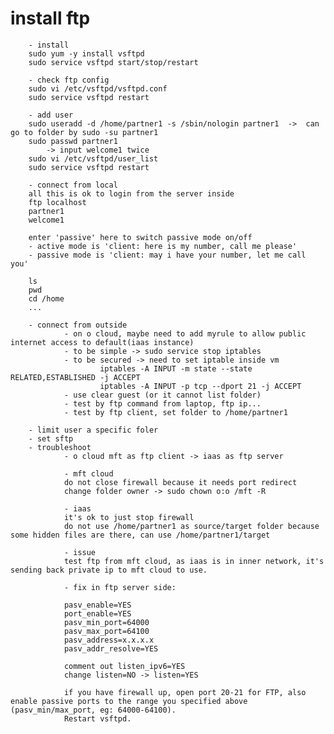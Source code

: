 # install ftp

        - install
        sudo yum -y install vsftpd
        sudo service vsftpd start/stop/restart

        - check ftp config
        sudo vi /etc/vsftpd/vsftpd.conf
        sudo service vsftpd restart

        - add user
        sudo useradd -d /home/partner1 -s /sbin/nologin partner1  ->  can go to folder by sudo -su partner1
        sudo passwd partner1
            -> input welcome1 twice
        sudo vi /etc/vsftpd/user_list
        sudo service vsftpd restart

        - connect from local
        all this is ok to login from the server inside
        ftp localhost
        partner1
        welcome1

        enter 'passive' here to switch passive mode on/off
        - active mode is 'client: here is my number, call me please'
        - passive mode is 'client: may i have your number, let me call you'

        ls
        pwd
        cd /home
        ...

        - connect from outside
                - on o cloud, maybe need to add myrule to allow public internet access to default(iaas instance)
                - to be simple -> sudo service stop iptables
                - to be secured -> need to set iptable inside vm
                        iptables -A INPUT -m state --state RELATED,ESTABLISHED -j ACCEPT
                        iptables -A INPUT -p tcp --dport 21 -j ACCEPT
                - use clear guest (or it cannot list folder)
                - test by ftp command from laptop, ftp ip...
                - test by ftp client, set folder to /home/partner1

        - limit user a specific foler
        - set sftp
        - troubleshoot
                - o cloud mft as ftp client -> iaas as ftp server

                - mft cloud
                do not close firewall because it needs port redirect
                change folder owner -> sudo chown o:o /mft -R

                - iaas
                it's ok to just stop firewall
                do not use /home/partner1 as source/target folder because some hidden files are there, can use /home/partner1/target

                - issue
                test ftp from mft cloud, as iaas is in inner network, it's sending back private ip to mft cloud to use.

                - fix in ftp server side:

                pasv_enable=YES
                port_enable=YES
                pasv_min_port=64000
                pasv_max_port=64100
                pasv_address=x.x.x.x
                pasv_addr_resolve=YES

                comment out listen_ipv6=YES
                change listen=NO -> listen=YES

                if you have firewall up, open port 20-21 for FTP, also enable passive ports to the range you specified above (pasv_min/max_port, eg: 64000-64100).
                Restart vsftpd.
